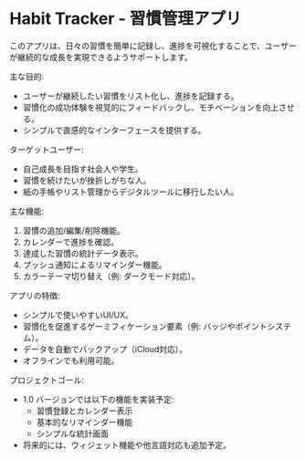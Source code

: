 # Habit Tracker - 習慣管理アプリ
このアプリは、日々の習慣を簡単に記録し、進捗を可視化することで、ユーザーが継続的な成長を実現できるようサポートします。

主な目的:
- ユーザーが継続したい習慣をリスト化し、進捗を記録する。
- 習慣化の成功体験を視覚的にフィードバックし、モチベーションを向上させる。
- シンプルで直感的なインターフェースを提供する。

ターゲットユーザー:
- 自己成長を目指す社会人や学生。
- 習慣を続けたいが挫折しがちな人。
- 紙の手帳やリスト管理からデジタルツールに移行したい人。

主な機能:
1. 習慣の追加/編集/削除機能。
2. カレンダーで進捗を確認。
3. 達成した習慣の統計データ表示。
4. プッシュ通知によるリマインダー機能。
5. カラーテーマ切り替え（例: ダークモード対応）。

アプリの特徴:
- シンプルで使いやすいUI/UX。
- 習慣化を促進するゲーミフィケーション要素（例: バッジやポイントシステム）。
- データを自動でバックアップ（iCloud対応）。
- オフラインでも利用可能。

プロジェクトゴール:
- 1.0 バージョンでは以下の機能を実装予定:
  - 習慣登録とカレンダー表示
  - 基本的なリマインダー機能
  - シンプルな統計画面
- 将来的には、ウィジェット機能や他言語対応も追加予定。